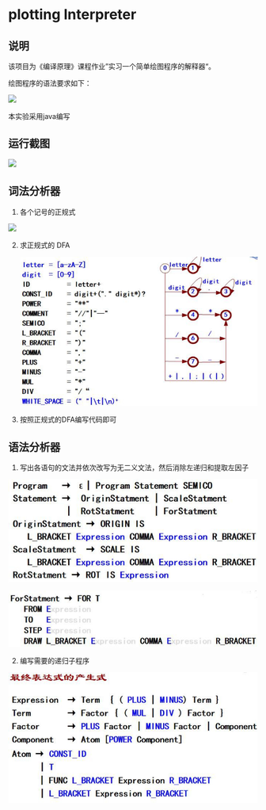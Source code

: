 # plotting Interpreter

## 说明

该项目为《编译原理》课程作业”实习一个简单绘图程序的解释器“。  

绘图程序的语法要求如下：

![](http://github.com/a-psycho/plottingInterpreter/tree/master/images/image1.png)

本实验采用java编写

## 运行截图

![](https://github.com/a-psycho/plottingInterpreter/blob/tree/master/images/run_example.png)

## 词法分析器

1. 各个记号的正规式

![](https://github.com/a-psycho/plottingInterpreter/blob/tree/master/images/image2.jpeg.png)

2. 求正规式的 DFA

   ![](https://github.com/a-psycho/plottingInterpreter/blob/master/images/image3.jpeg.png)

3. 按照正规式的DFA编写代码即可

## 语法分析器

1. 写出各语句的文法并依次改写为无二义文法，然后消除左递归和提取左因子

![](https://github.com/a-psycho/plottingInterpreter/blob/master/images/image4.jpeg.png)

![](https://github.com/a-psycho/plottingInterpreter/blob/master/images/image5.jpeg.png)

2. 编写需要的递归子程序

![](https://github.com/a-psycho/plottingInterpreter/blob/master/images/image6.jpeg.png)